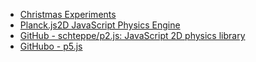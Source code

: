 - [Christmas Experiments](https://christmasexperiments.com/)
- [Planck.js2D JavaScript Physics Engine](https://piqnt.com/planck.js/)
- [GitHub - schteppe/p2.js: JavaScript 2D physics library](https://github.com/schteppe/p2.js/)
- [GitHubo - p5.js](https://p5js.org/)
